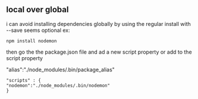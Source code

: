 

## local over global
i can avoid installing dependencies globally by using the regular install with --save seems optional
ex:
```
npm install nodemon
```

then go the the package.json file and ad a new script property or add to the script property

"alias":"./node_modules/.bin/package_alias"

```
"scripts" : {
"nodemon":"./node_modules/.bin/nodemon"
}